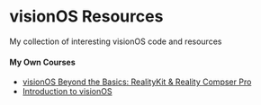 # visionOS Resources
My collection of interesting visionOS code and resources

#### My Own Courses

- [visionOS Beyond the Basics: RealityKit & Reality Compser Pro](https://www.kodeco.com/ios/paths/visionos-beyond-the-basics)
- [Introduction to visionOS](https://www.kodeco.com/ios/paths/introduction-to-visionos)
